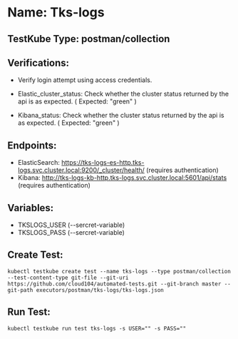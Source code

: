 # Name: Tks-logs

## TestKube Type: postman/collection

## Verifications:

- Verify login attempt using access credentials.

- Elastic_cluster_status: Check whether the cluster status returned by the api is as expected. ( Expected: "green" )
 
- Kibana_status: Check whether the cluster status returned by the api is as expected. ( Expected: "green" )


## Endpoints:

- ElasticSearch: https://tks-logs-es-http.tks-logs.svc.cluster.local:9200/_cluster/health/ (requires authentication)
- Kibana: http://tks-logs-kb-http.tks-logs.svc.cluster.local:5601/api/stats (requires authentication)

## Variables:

- TKSLOGS_USER (--sercret-variable)
- TKSLOGS_PASS (--sercret-variable)


## Create Test:

```
kubectl testkube create test --name tks-logs --type postman/collection --test-content-type git-file --git-uri https://github.com/cloud104/automated-tests.git --git-branch master --git-path executors/postman/tks-logs/tks-logs.json
```

## Run Test:

```
kubectl testkube run test tks-logs -s USER="" -s PASS="" 
```
